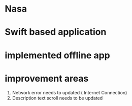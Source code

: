 # Nasa
# Swift based application
# implemented offline app
# improvement areas 
1. Network error needs to updated ( Internet Connection)
2. Description text scroll needs to be updated
